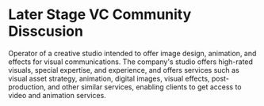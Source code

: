 # Later Stage VC Community Disscusion

Operator of a creative studio intended to offer image design, animation, and effects for visual communications. The company's studio offers high-rated visuals, special expertise, and experience, and offers services such as visual asset strategy, animation, digital images, visual effects, post-production, and other similar services, enabling clients to get access to video and animation services.
